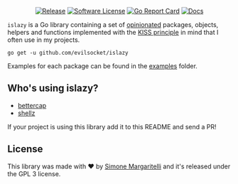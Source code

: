 <p align="center">
  <p align="center">
    <a href="https://github.com/evilsocket/islazy/releases/latest"><img alt="Release" src="https://img.shields.io/github/release/evilsocket/islazy.svg?style=flat-square"></a>
    <a href="https://github.com/evilsocket/islazy/blob/master/LICENSE.md"><img alt="Software License" src="https://img.shields.io/badge/license-GPL3-brightgreen.svg?style=flat-square"></a>
    <a href="https://goreportcard.com/report/github.com/evilsocket/islazy"><img alt="Go Report Card" src="https://goreportcard.com/badge/github.com/evilsocket/islazy?style=flat-square&fuckgithubcache=1"></a>
    <a href="http://godoc.org/github.com/evilsocket/islazy">
        <img alt="Docs" src="https://img.shields.io/badge/godoc-reference-blue.svg?style=flat-square">
    </a>
  </p>
</p>

`islazy` is a Go library containing a set of [opinionated](https://stackoverflow.com/questions/802050/what-is-opinionated-software) packages, objects, helpers and functions implemented with the [KISS principle](https://en.wikipedia.org/wiki/KISS_principle) in mind that I often use in my projects.

    go get -u github.com/evilsocket/islazy

Examples for each package can be found in the [examples](https://github.com/evilsocket/islazy/tree/master/examples) folder.

## Who's using islazy?

* [bettercap](https://github.com/bettercap/bettercap)
* [shellz](https://github.com/evilsocket/shellz)

If your project is using this library add it to this README and send a PR!

## License

This library was made with ♥  by [Simone Margaritelli](https://www.evilsocket.net/) and it's released under the GPL 3 license.
